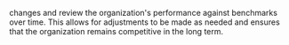 changes and review the organization's performance against
benchmarks over time. This allows for adjustments to be made as
needed and ensures that the organization remains competitive in the
long term.
